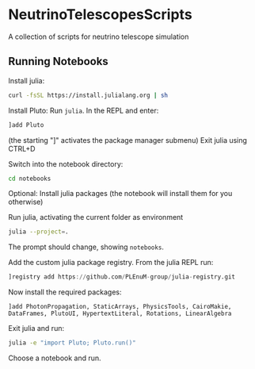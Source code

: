 # NeutrinoTelescopesScripts
A collection of scripts for neutrino telescope simulation

## Running Notebooks

Install julia:
```bash
curl -fsSL https://install.julialang.org | sh
```

Install Pluto:
Run `julia`. In the REPL and enter:

```julia
]add Pluto
```
(the starting "]" activates the package manager submenu)
Exit julia using CTRL+D

Switch into the notebook directory:
```bash
cd notebooks
```

Optional: Install julia packages (the notebook will install them for you otherwise)

Run julia, activating the current folder as environment
```bash
julia --project=.
```

The prompt should change, showing `notebooks`.

Add the custom julia package registry. From the julia REPL run:

```julia
]registry add https://github.com/PLEnuM-group/julia-registry.git
```

Now install the required packages:
```
]add PhotonPropagation, StaticArrays, PhysicsTools, CairoMakie, DataFrames, PlutoUI, HypertextLiteral, Rotations, LinearAlgebra
```

Exit julia and run:
```bash
julia -e "import Pluto; Pluto.run()"
```

Choose a notebook and run.
